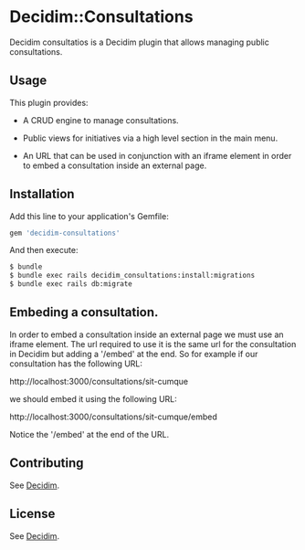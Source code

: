 # Decidim::Consultations
Decidim consultatios is a Decidim plugin that allows managing public consultations.

## Usage

This plugin provides:

* A CRUD engine to manage consultations.

* Public views for initiatives via a high level section in the main menu.

* An URL that can be used in conjunction with an iframe element in order to embed a consultation inside an external page.

## Installation
Add this line to your application's Gemfile:

```ruby
gem 'decidim-consultations'
```

And then execute:
```bash
$ bundle
$ bundle exec rails decidim_consultations:install:migrations
$ bundle exec rails db:migrate
```

## Embeding a consultation.
In order to embed a consultation inside an external page we must use an iframe element. The url required to use it is
the same url for the consultation in Decidim but adding a '/embed' at the end. So for example if our consultation has
the following URL:

http://localhost:3000/consultations/sit-cumque

we should embed it using the following URL:

http://localhost:3000/consultations/sit-cumque/embed

Notice the '/embed' at the end of the URL.

## Contributing
See [Decidim](https://github.com/decidim/decidim).

## License
See [Decidim](https://github.com/decidim/decidim).

